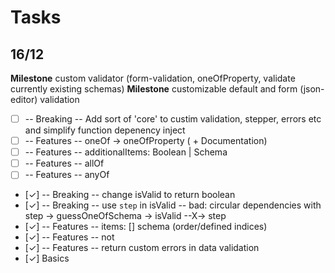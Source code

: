 # Tasks

## 16/12

**Milestone** custom validator (form-validation, oneOfProperty, validate currently existing schemas)
**Milestone** customizable default and form (json-editor) validation

- [ ] -- Breaking -- Add sort of 'core' to custim validation, stepper, errors etc and simplify function depenency inject
- [ ] -- Features -- oneOf -> oneOfProperty ( + Documentation)
- [ ] -- Features -- additionalItems: Boolean | Schema
- [ ] -- Features -- allOf
- [ ] -- Features -- anyOf
- [✓] -- Breaking -- change isValid to return boolean
- [✓] -- Breaking -- use `step` in isValid -- bad: circular dependencies with step -> guessOneOfSchema -> isValid --X-> step
- [✓] -- Features -- items: [] schema (order/defined indices)
- [✓] -- Features -- not
- [✓] -- Features -- return custom errors in data validation
- [✓] Basics
